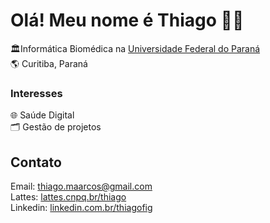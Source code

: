 # Olá! Meu nome é Thiago 👋🏾


🏛️Informática Biomédica na <a href="https://web.inf.ufpr.br/infobiomedica/"> Universidade Federal do Paraná </a> <br>
🌎 Curitiba, Paraná <br>

### Interesses

🌐  Saúde Digital <br>
🗂  Gestão de projetos <br>

## Contato

Email:  thiago.maarcos@gmail.com <br>
Lattes:  <a href="http://lattes.cnpq.br/3364254476901774"> lattes.cnpq.br/thiago </a> <br>
Linkedin:  <a href="https://www.linkedin.com/in/thiagofig/"> linkedin.com.br/thiagofig </a> <br>

 <!--
**Thifigma/thifigma** is a ✨ _special_ ✨ repository because its `README.md` (this file) appears on your GitHub profile.

Here are some ideas to get you started:

- 🔭 I’m currently working on ...
- 🌱 I’m currently learning ...
- 👯 I’m looking to collaborate on ...
- 🤔 I’m looking for help with ...
- 💬 Ask me about ...
- 📫 How to reach me: ...
- 😄 Pronouns: ...
- ⚡ Fun fact: ...
-->
